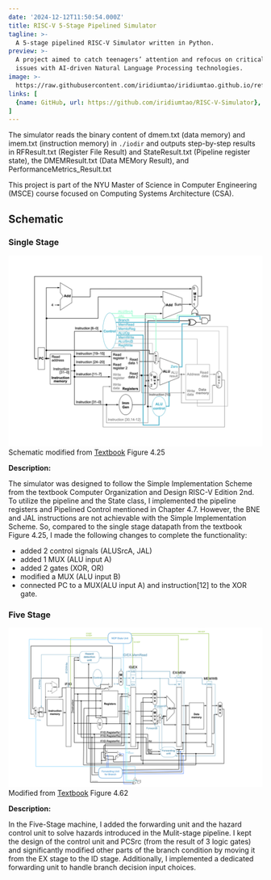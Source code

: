 ```yaml
---
date: '2024-12-12T11:50:54.000Z'
title: RISC-V 5-Stage Pipelined Simulator
tagline: >-
  A 5-stage pipelined RISC-V Simulator written in Python.
preview: >-
  A project aimed to catch teenagers’ attention and refocus on critical societal
  issues with AI-driven Natural Language Processing technologies.
image: >-
  https://raw.githubusercontent.com/iridiumtao/iridiumtao.github.io/refs/heads/master/docs/image/AI%20Editor-in-Chief%20and%20Virtual%20News%20Presenter.png
links: [
  {name: GitHub, url: https://github.com/iridiumtao/RISC-V-Simulator}, 
]
---
```


The simulator reads the binary content of dmem.txt (data memory) and imem.txt (instruction memory) in `./iodir` and outputs step-by-step results in RFResult.txt (Register File Result) and StateResult.txt (Pipeline register state), the DMEMResult.txt (Data MEMory Result), and PerformanceMetrics_Result.txt

This project is part of the NYU Master of Science in Computer Engineering (MSCE) course focused on Computing Systems Architecture (CSA).
## Schematic

### Single Stage

![Schematic RISCV Project Single Stage.png](https://github.com/iridiumtao/RISC-V-Simulator/blob/master/docs/Schematic%20RISCV%20Project%20Single%20Stage.png?raw=true)
Schematic modified from [Textbook](##Reference) Figure 4.25

**Description:**

The simulator was designed to follow the Simple Implementation Scheme from the textbook Computer Organization and Design RISC-V Edition 2nd. To utilize the pipeline and the State class, I implemented the pipeline registers and Pipelined Control mentioned in Chapter 4.7.
However, the BNE and JAL instructions are not achievable with the Simple Implementation Scheme. So, compared to the single stage datapath from the textbook Figure 4.25, I made the following changes to complete the functionality:
- added 2 control signals (ALUSrcA, JAL)
- added 1 MUX (ALU input A)
- added 2 gates (XOR, OR)
- modified a MUX (ALU input B)
- connected PC to a MUX(ALU input A) and instruction[12] to the XOR gate.

### Five Stage

![Schematic RISCV Project Five Stage.png](https://github.com/iridiumtao/RISC-V-Simulator/blob/master/docs/Schematic%20RISCV%20Project%20Five%20Stage.png?raw=true)
Modified from [Textbook](##Reference) Figure 4.62

**Description:**

In the Five-Stage machine, I added the forwarding unit and the hazard control unit to solve hazards introduced in the Mulit-stage pipeline. I kept the design of the control unit and PCSrc (from the result of 3 logic gates) and significantly modified other parts of the branch condition  by moving it from the EX stage to the ID stage. Additionally, I implemented a dedicated forwarding unit to handle branch decision input choices.